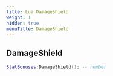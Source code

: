 ```yaml
---
title: Lua DamageShield
weight: 1
hidden: true
menuTitle: DamageShield
---
```

## DamageShield
```lua
StatBonuses:DamageShield(); -- number
```
